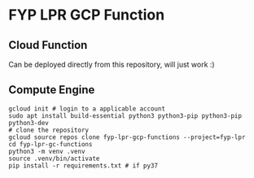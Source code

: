 # FYP LPR GCP Function

## Cloud Function

Can be deployed directly from this repository, will just work :)

## Compute Engine

```
gcloud init # login to a applicable account
sudo apt install build-essential python3 python3-pip python3-pip python3-dev
# clone the repository
gcloud source repos clone fyp-lpr-gcp-functions --project=fyp-lpr
cd fyp-lpr-gc-functions
python3 -m venv .venv
source .venv/bin/activate
pip install -r requirements.txt # if py37
```

